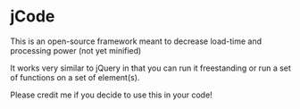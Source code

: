 # jCode
This is an open-source framework meant to decrease load-time and processing power (not yet minified)

It works very similar to jQuery in that you can run it freestanding or run a set of functions on a set of element(s).

Please credit me if you decide to use this in your code!
